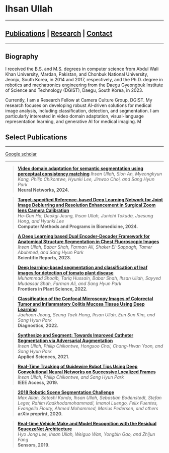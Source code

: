 # Ihsan Ullah
---------------------------------------------------------
## [Publications](Pubs.md) | [Research](research.md) | [Contact](CV.md)
---------------------------------------------------------
## Biography 

I received the B.S. and M.S. degrees in computer science from Abdul Wali Khan University, Mardan, Pakistan, and Chonbuk National University, Jeonju,
South Korea, in 2014 and 2017, respectively, and the Ph.D. degree in robotics and mechatronics engineering from the Daegu Gyeongbuk Institute of Science and Technology (DGIST), Daegu, South Korea,
in 2023.

Currently, I am a Research Fellow at Camera Culture Group, DGIST. My research focuses on developing robust AI-driven solutions for medical image analysis, including classification, detection, and segmentation. I am particularly interested in video domain adaptation, visual-language representation learning, and generative AI for medical imaging. M

## Select Publications
----------------------

[Google scholar](https://scholar.google.com/citations?user=8jHbkMcAAAAJ&hl=en)

----------------------
> **[Video domain adaptation for semantic segmentation using perceptual consistency matching](https://www.sciencedirect.com/science/article/pii/S0893608024004295)**
*Ihsan Ullah, Sion An, Myeongkyun Kang, Philip Chikontwe, Hyunki Lee, Jinwoo Choi, and Sang Hyun Park*  
**Neural Networks, 2024.**  

> **[Target-specified Reference-based Deep Learning Network for Joint Image Deblurring and Resolution Enhancement in Surgical Zoom lens Camera Calibration](https://www.sciencedirect.com/science/article/abs/pii/S0169260724001293)**  
*Ho-Gun Ha, Deokgi Jeung, Ihsan Ullah, Junichi Tokuda, Jaesung Hong, and Hyunki Lee*  
**Computer Methods and Programs in Biomedicine, 2024.**  

> **[A Deep Learning based Dual Encoder-Decoder Framework for Anatomical Structure Segmentation in Chest Fluoroscopic Images](https://www.nature.com/articles/s41598-023-27815-w)**  
*Ihsan Ullah, Babar Shah, Farman Ali, Shaker EI-Sappagh, Tamer Abuhmed, and Sang Hyun Park*  
**Scientific Reports, 2023.**  

> **[Deep learning-based segmentation and classification of leaf images for detection of tomato plant disease](https://doi.org/10.3389/fpls.2022.1031748)**  
*Muhammad Shoaib, Tariq Hussain, Babar Shah, Ihsan Ullah, Sayyed Mudassar Shah, Farman Ali, and Sang Hyun Park*  
**Frontiers in Plant Science, 2022.**  

> **[Classification of the Confocal Microscopy Images of Colorectal Tumor and Inflammatory Colitis Mucosa Tissue Using Deep Learning](https://www.mdpi.com/2075-4418/12/2/288)**  
*Jaehoon Jeong, Seung Taek Hong, Ihsan Ullah, Eun Sun Kim, and Sang Hyun Park*  
**Diagnostics, 2022.**  

> **[Synthesize and Segment: Towards Improved Catheter Segmentation via Adversarial Augmentation](https://doi.org/10.3390/app11041638)**  
*Ihsan Ullah, Philip Chikontwe, Hongsoo Choi, Chang-Hwan Yoon, and Sang Hyun Park*  
**Applied Sciences, 2021.**  

> **[Real-Time Tracking of Guidewire Robot Tips Using Deep Convolutional Neural Networks on Successive Localized Frames](https://doi.org/10.1109/ACCESS.2019.2950263)**  
*Ihsan Ullah, Philip Chikontwe, and Sang Hyun Park*  
**IEEE Access, 2019.**  

> **[2018 Robotic Scene Segmentation Challenge](https://arxiv.org/abs/2001.11190v3)**  
*Max Allan, Satoshi Kondo, Ihsan Ullah, Sebastian Bodenstedt, Stefan Leger, Rahim Kadkhodamohammadi, Imanol Luengo, Felix Fuentes, Evangello Flouty, Ahmed Mohammed, Marius Pedersen, and others*  
**arXiv preprint, 2020.**  

> **[Real-time Vehicle Make and Model Recognition with the Residual SqueezeNet Architecture](https://doi.org/10.3390/s19050982)**  
*Hyo Jong Lee, Ihsan Ullah, Weiguo Wan, Yongbin Gao, and Zhijun Fang*  
**Sensors, 2019.**  





